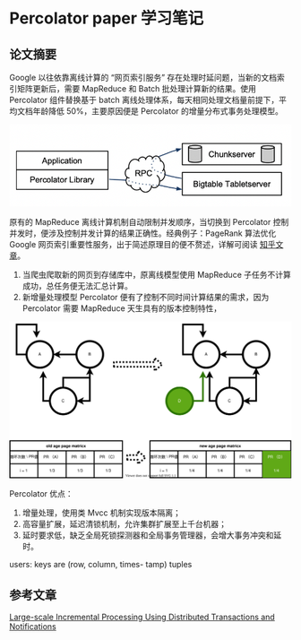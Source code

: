 # Percolator paper 学习笔记


## 论文摘要

Google 以往依靠离线计算的 “网页索引服务” 存在处理时延问题，当新的文档索引矩阵更新后，需要 MapReduce 和 Batch 批处理计算新的结果。使用 Percolator 组件替换基于 batch 离线处理体系，每天相同处理文档量前提下，平均文档年龄降低 50%，主要原因便是 Percolator 的增量分布式事务处理模型。

![01](./PaperPercolator学习笔记/01.jpg)  


原有的 MapReduce 离线计算机制自动限制并发顺序，当切换到 Percolator 控制并发时，便涉及控制并发计算的结果正确性。经典例子：PageRank 算法优化 Google 网页索引重要性服务，出于简述原理目的便不赘述，详解可阅读 [知乎文章](https://zhuanlan.zhihu.com/p/197877312)。
1. 当爬虫爬取新的网页到存储库中，原离线模型使用 MapReduce 子任务不计算成功，总任务便无法汇总计算。  
2. 新增量处理模型 Percolator 便有了控制不同时间计算结果的需求，因为 Percolator 需要 MapReduce 天生具有的版本控制特性，

![02](./PaperPercolator学习笔记/PageRank.svg)

Percolator 优点：
1. 增量处理，使用类 Mvcc 机制实现版本隔离；
2. 高容量扩展，延迟清锁机制，允许集群扩展至上千台机器；
3. 延时要求低，缺乏全局死锁探测器和全局事务管理器，会增大事务冲突和延时。

users: keys are (row, column, times- tamp) tuples


## 参考文章

[Large-scale Incremental Processing
Using Distributed Transactions and Notifications](http://notes.stephenholiday.com/Percolator.pdf)